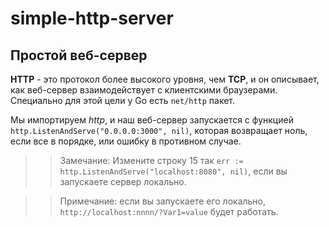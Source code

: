 # simple-http-server

## Простой веб-сервер

**HTTP** - это протокол более высокого уровня, чем **TCP**, и он описывает, как веб-сервер взаимодействует с клиентскими браузерами. 
Специально для этой цели у Go есть `net/http` пакет.

Мы импортируем *http*, и наш веб-сервер запускается с функцией `http.ListenAndServe("0.0.0.0:3000", nil)`, которая возвращает ноль, 
если все в порядке, или ошибку в противном случае.

>> Замечание: Измените строку 15 так `err := http.ListenAndServe("localhost:8080", nil)`, если вы запускаете сервер локально.

>> Примечание: если вы запускаете его локально, `http://localhost:nnnn/?Var1=value` будет работать.

